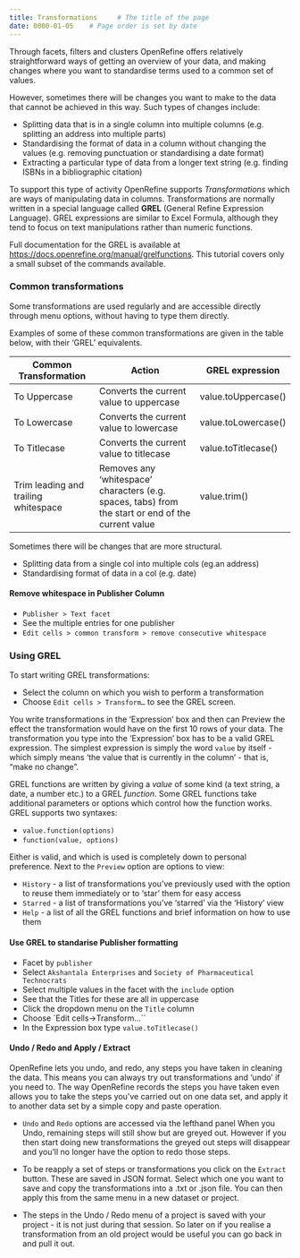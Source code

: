 ```yaml
---
title: Transformations     # The title of the page
date: 0000-01-05    # Page order is set by date
---
```


Through facets, filters and clusters OpenRefine offers relatively straightforward ways of getting an overview of your data, and making changes where you want to standardise terms used to a common set of values.

However, sometimes there will be changes you want to make to the data that cannot be achieved in this way. Such types of changes include:

* Splitting data that is in a single column into multiple columns (e.g. splitting an address into multiple parts)
* Standardising the format of data in a column without changing the values (e.g. removing punctuation or standardising a date format)
* Extracting a particular type of data from a longer text string (e.g. finding ISBNs in a bibliographic citation)

To support this type of activity OpenRefine supports _Transformations_  which are ways of manipulating data in columns. Transformations are normally written in a special language called __GREL__ (General Refine Expression Language). GREL expressions are similar to Excel Formula, although they tend to focus on text manipulations rather than numeric functions.

Full documentation for the GREL is available at <https://docs.openrefine.org/manual/grelfunctions>. This tutorial covers only a small subset of the commands available.

### Common transformations
Some transformations are used regularly and are accessible directly through menu options, without having to type them directly.

Examples of some of these common transformations are given in the table below, with their ‘GREL’ equivalents.

Common Transformation | Action                                  | GREL expression |
--------------------- | --------------------------------------- | --------------- |
To Uppercase	        | Converts the current value to uppercase	| value.toUppercase() |
To Lowercase	        | Converts the current value to lowercase |	value.toLowercase() |
To Titlecase	        | Converts the current value to titlecase |	value.toTitlecase() |
Trim leading and trailing whitespace | Removes any ‘whitespace’ characters (e.g. spaces, tabs) from the start or end of the current value | value.trim() |

Sometimes there will be changes that are more structural.
* Splitting data from a single col into multiple cols (eg.an address)
* Standardising format of data in a col (e.g. date)

#### Remove whitespace in Publisher Column

* `Publisher > Text facet`
* See the multiple entries for one publisher
* `Edit cells > common transform > remove consecutive whitespace`

### Using GREL
To start writing GREL transformations:
* Select the column on which you wish to perform a transformation
* Choose `Edit cells > Transform…` to see the GREL screen.

You write transformations in the ‘Expression’ box and then can Preview the effect the transformation would have on the first 10 rows of your data. The transformation you type into the ‘Expression’ box has to be a valid GREL expression. The simplest expression is simply the word `value` by itself - which simply means ‘the value that is
currently in the column’ - that is, “make no change”.

GREL functions are written by giving a _value_ of some kind (a text string, a date, a number etc.) to a
GREL _function_. Some GREL functions take additional parameters or options which control how the
function works. GREL supports two syntaxes:
* `value.function(options)`
* `function(value, options)`

Either is valid, and which is used is completely down to personal preference.
Next to the `Preview` option are options to view:
* `History` - a list of transformations you’ve previously used with the option to reuse them
immediately or to ‘star’ them for easy access
* `Starred` - a list of transformations you’ve ‘starred’ via the ‘History’ view
* `Help` - a list of all the GREL functions and brief information on how to use them

#### Use GREL to standarise Publisher formatting
* Facet by `publisher`
* Select `Akshantala Enterprises` and `Society of Pharmaceutical Technocrats`
* Select multiple values in the facet with the `include` option
* See that the Titles for these are all in uppercase
* Click the dropdown menu on the `Title` column
* Choose `Edit cells->Transform...``
* In the Expression box type `value.toTitlecase()`

#### Undo / Redo and Apply / Extract
OpenRefine lets you undo, and redo, any steps you have taken in cleaning the data. This means you can always try out transformations and ‘undo’ if you need to. The way OpenRefine records the steps you have taken even allows you to take the steps you’ve carried out on one data set, and apply it to another data set by a simple copy and paste operation.

* `Undo` and `Redo` options are accessed via the lefthand panel
When you Undo, remaining steps will still show but are greyed out. However if you then start doing new transformations the greyed out steps will disappear and you’ll no longer have the option to redo those steps.

* To be reapply a set of steps or transformations you click on the `Extract` button. These are saved in JSON format. Select which one you want to save and copy the transformations into a .txt or .json file. You can then apply this from the same menu in a new dataset or project.

* The steps in the Undo / Redo menu of a project is saved with your project - it is not just during that session. So later on if you realise a transformation from an old project would be useful you can go back in and pull it out.
